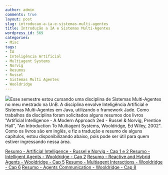 ```yaml
---
author: admin
comments: true
layout: post
slug: introducao-a-ia-e-sistemas-multi-agentes
title: Introdução a IA e Sistemas Multi-Agentes
wordpress_id: 569
categories:
- Misc
tags:
- IA
- Inteligência Artificial
- Multiagent Systems
- Norvig
- Resumos
- Russel
- Sistemas Multi Agentes
- Wooldridge
---
```


[![](http://manoelcampos.com/wp-content/uploads/artificial_intelligence.png)](http://manoelcampos.com/wp-content/uploads/artificial_intelligence.png)Esse semestre estou cursando uma disciplina de Sistemas Multi-Agentes no meu mestrado na UnB. A disciplina envolve Inteligência Artificial e Sistemas Multi-Agentes em Java, utilizando o framework Jade. Como trabalhos da disciplina foram solicitados alguns resumos dos livros "Artificial Intelligence - A Modern Approach 2ed - Russel & Norvig, Prentice Hall", "An Introduction To Multiagent Systems, Wooldridge, Ed Wiley, 2002". Como os livros são em inglês, e fiz a tradução e resumo de alguns capítulos, estou disponibilizando abaixo, pois pode ser útil para quem estiver ingressando nessa área.

[Resumo - Artificial Intelligence - Russel e Norvig - Cap 1 e 2
](http://manoelcampos.com/wp-content/uploads/2009/06/resumo-cap-1-e-2-artificial-intelligence-russel-and-norvig.pdf)[Resumo - Intelligent Agents - Wooldridge - Cap 2](http://manoelcampos.com/wp-content/uploads/2009/06/resumo-cap-2-intelligent-agents-wooldridge.pdf)
[Resumo - Reactive and Hybrid Agents - Wooldridge - Cap 5](http://manoelcampos.com/wp-content/uploads/2009/06/resumo-cap-5-reactive-and-hybrid-agents-wooldridge.pdf)
[Resumo - Multiagent Interactions - Wooldridge - Cap 6](http://manoelcampos.com/wp-content/uploads/2009/06/resumo-cap-6-multiagent-interactions-wooldridge.pdf)
[Resumo - Agents Communication - Wooldridge - Cap 8](http://manoelcampos.com/wp-content/uploads/2009/06/resumo-cap-8-agents-communication-wooldridge.pdf)
